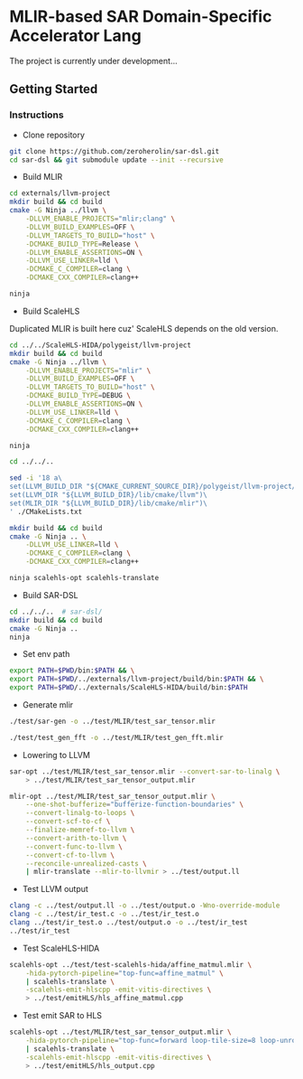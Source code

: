 # MLIR-based SAR Domain-Specific Accelerator Lang

The project is currently under development...

## Getting Started

### Instructions

- Clone repository

```bash
git clone https://github.com/zeroherolin/sar-dsl.git
cd sar-dsl && git submodule update --init --recursive
```

- Build MLIR

```bash
cd externals/llvm-project
mkdir build && cd build
cmake -G Ninja ../llvm \
    -DLLVM_ENABLE_PROJECTS="mlir;clang" \
    -DLLVM_BUILD_EXAMPLES=OFF \
    -DLLVM_TARGETS_TO_BUILD="host" \
    -DCMAKE_BUILD_TYPE=Release \
    -DLLVM_ENABLE_ASSERTIONS=ON \
    -DLLVM_USE_LINKER=lld \
    -DCMAKE_C_COMPILER=clang \
    -DCMAKE_CXX_COMPILER=clang++

ninja
```

- Build ScaleHLS

Duplicated MLIR is built here cuz' ScaleHLS depends on the old version.

```bash
cd ../../ScaleHLS-HIDA/polygeist/llvm-project
mkdir build && cd build
cmake -G Ninja ../llvm \
    -DLLVM_ENABLE_PROJECTS="mlir" \
    -DLLVM_BUILD_EXAMPLES=OFF \
    -DLLVM_TARGETS_TO_BUILD="host" \
    -DCMAKE_BUILD_TYPE=DEBUG \
    -DLLVM_ENABLE_ASSERTIONS=ON \
    -DLLVM_USE_LINKER=lld \
    -DCMAKE_C_COMPILER=clang \
    -DCMAKE_CXX_COMPILER=clang++

ninja

cd ../../..

sed -i '18 a\
set(LLVM_BUILD_DIR "${CMAKE_CURRENT_SOURCE_DIR}/polygeist/llvm-project/build")\
set(LLVM_DIR "${LLVM_BUILD_DIR}/lib/cmake/llvm")\
set(MLIR_DIR "${LLVM_BUILD_DIR}/lib/cmake/mlir")\
' ./CMakeLists.txt

mkdir build && cd build
cmake -G Ninja .. \
    -DLLVM_USE_LINKER=lld \
    -DCMAKE_C_COMPILER=clang \
    -DCMAKE_CXX_COMPILER=clang++

ninja scalehls-opt scalehls-translate
```

- Build SAR-DSL

```bash
cd ../../..  # sar-dsl/
mkdir build && cd build
cmake -G Ninja ..
ninja
```

- Set env path

```bash
export PATH=$PWD/bin:$PATH && \
export PATH=$PWD/../externals/llvm-project/build/bin:$PATH && \
export PATH=$PWD/../externals/ScaleHLS-HIDA/build/bin:$PATH
```

- Generate mlir

```bash
./test/sar-gen -o ../test/MLIR/test_sar_tensor.mlir

./test/test_gen_fft -o ../test/MLIR/test_gen_fft.mlir
```

- Lowering to LLVM

```bash
sar-opt ../test/MLIR/test_sar_tensor.mlir --convert-sar-to-linalg \
    > ../test/MLIR/test_sar_tensor_output.mlir

mlir-opt ../test/MLIR/test_sar_tensor_output.mlir \
    --one-shot-bufferize="bufferize-function-boundaries" \
    --convert-linalg-to-loops \
    --convert-scf-to-cf \
    --finalize-memref-to-llvm \
    --convert-arith-to-llvm \
    --convert-func-to-llvm \
    --convert-cf-to-llvm \
    --reconcile-unrealized-casts \
    | mlir-translate --mlir-to-llvmir > ../test/output.ll
```

- Test LLVM output

```bash
clang -c ../test/output.ll -o ../test/output.o -Wno-override-module
clang -c ../test/ir_test.c -o ../test/ir_test.o
clang ../test/ir_test.o ../test/output.o -o ../test/ir_test
../test/ir_test
```

- Test ScaleHLS-HIDA

```bash
scalehls-opt ../test/test-scalehls-hida/affine_matmul.mlir \
    -hida-pytorch-pipeline="top-func=affine_matmul" \
    | scalehls-translate \
    -scalehls-emit-hlscpp -emit-vitis-directives \
    > ../test/emitHLS/hls_affine_matmul.cpp
```

- Test emit SAR to HLS

```bash
scalehls-opt ../test/MLIR/test_sar_tensor_output.mlir \
    -hida-pytorch-pipeline="top-func=forward loop-tile-size=8 loop-unroll-factor=4" \
    | scalehls-translate \
    -scalehls-emit-hlscpp -emit-vitis-directives \
    > ../test/emitHLS/hls_output.cpp
```
